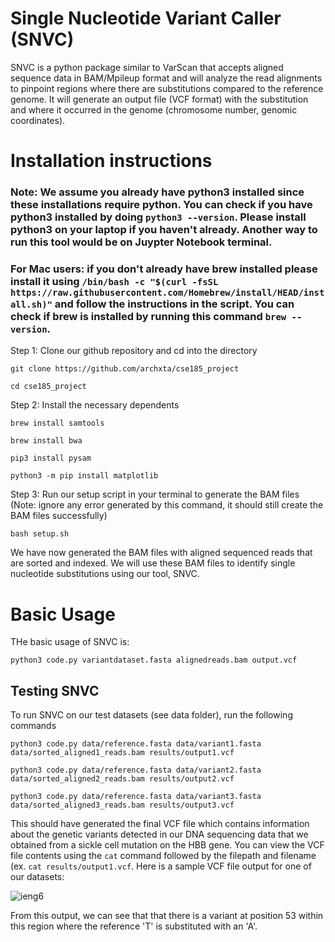 # Single Nucleotide Variant Caller (SNVC) 

SNVC is a python package similar to VarScan that accepts aligned sequence data in BAM/Mpileup format and will analyze the read alignments to pinpoint regions where there are substitutions compared to the reference genome. It will generate an output file (VCF format) with the substitution and where it occurred in the genome (chromosome number, genomic coordinates). 

# Installation instructions
### Note: We assume you already have python3 installed since these installations require python. You can check if you have python3 installed by doing ```python3 --version```. Please install python3 on your laptop if you haven't already. Another way to run this tool  would be on Juypter Notebook terminal. 

### For Mac users: if you don't already have brew installed please install it using ``` /bin/bash -c "$(curl -fsSL https://raw.githubusercontent.com/Homebrew/install/HEAD/install.sh)" ``` and follow the instructions in the script. You can check if brew is installed by running this command ``` brew --version ```. 

Step 1: Clone our github repository and cd into the directory

``` git clone https://github.com/archxta/cse185_project ```

``` cd cse185_project ```

Step 2: Install the necessary dependents

``` brew install samtools ```

``` brew install bwa ```

``` pip3 install pysam ```

```python3 -m pip install matplotlib ```

Step 3: Run our setup script in your terminal to generate the BAM files (Note: ignore any error generated by this command, it should still create the BAM files successfully)

```bash setup.sh```

We have now generated the BAM files with aligned sequenced reads that are sorted and indexed. We will use these BAM files to identify single nucleotide substitutions using our tool, SNVC. 

# Basic Usage

THe basic usage of SNVC is: 

``` python3 code.py variantdataset.fasta alignedreads.bam output.vcf ```

## Testing SNVC 

To run SNVC on our test datasets (see data folder), run the following commands

```python3 code.py data/reference.fasta data/variant1.fasta data/sorted_aligned1_reads.bam results/output1.vcf```

```python3 code.py data/reference.fasta data/variant2.fasta data/sorted_aligned2_reads.bam results/output2.vcf```

```python3 code.py data/reference.fasta data/variant3.fasta data/sorted_aligned3_reads.bam results/output3.vcf```

This should have generated the final VCF file which contains information about the genetic variants detected in our DNA sequencing data that we obtained from a sickle cell mutation on the HBB gene. You can view the VCF file contents using the ```cat``` command followed by the filepath and filename (ex. ```cat results/output1.vcf```. Here is a sample VCF file output for one of our datasets: 

![ieng6](./sampleoutput.png)

From this output, we can see that that there is a variant at position 53 within this region where the reference 'T' is substituted with an 'A'. 
